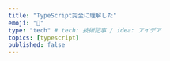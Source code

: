 ```yaml
---
title: "TypeScript完全に理解した"
emoji: "👏"
type: "tech" # tech: 技術記事 / idea: アイデア
topics: [typescript]
published: false
---
```

